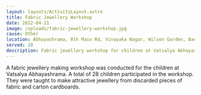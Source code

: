 ```yaml
---
layout: layouts/ActivityLayout.astro
title: Fabric Jewellery Workshop
date: 2022-04-21
image: /uploads/fabric-jewellery-workshop.jpg
cause: Other
location: Abhayashrama, 8th Main Rd, Vinayaka Nagar, Wilson Garden, Bangalore - 560027
served: 28
description: Fabric jewellery workshop for children at Vatsalya Abhayashrama
---
```


A fabric jewellery making workshop was conducted for the children at Vatsalya Abhayashrama. A total of 28 children participated in the workshop. They were taught to make attractive jewellery from discarded pieces of fabric and carton cardboards.

